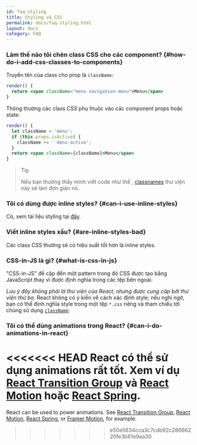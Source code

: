 ```yaml
---
id: faq-styling
title: Styling và CSS
permalink: docs/faq-styling.html
layout: docs
category: FAQ
---
```


### Làm thế nào tôi chèn class CSS cho các component? {#how-do-i-add-css-classes-to-components}

Truyền tên của class cho prop là `className`:

```jsx
render() {
  return <span className="menu navigation-menu">Menu</span>
}
```

Thông thường các class CSS phụ thuộc vào các component props hoặc state:

```jsx
render() {
  let className = 'menu';
  if (this.props.isActive) {
    className += ' menu-active';
  }
  return <span className={className}>Menu</span>
}
```

>Tip
>
>Nếu bạn thường thấy mình viết code như thế , [classnames](https://www.npmjs.com/package/classnames#usage-with-reactjs) thư viện này sẽ làm đơn giản nó.

### Tôi có dùng được inline styles? {#can-i-use-inline-styles}

Có, xem tài liệu styling tại [đây](/docs/dom-elements.html#style).

### Viết inline styles xấu? {#are-inline-styles-bad}

Các class CSS thường sẽ có hiệu suất tốt hơn là inline styles.

### CSS-in-JS là gì? {#what-is-css-in-js}

"CSS-in-JS" đề cập đến một pattern trong đó CSS ​​được tạo bằng JavaScript thay vì được định nghĩa trong các tệp bên ngoài.

_Lưu ý đây không phải là thư viện của React, nhưng được cung câp bởi thư viện thứ ba._ React không có ý kiến về cách xác định style; nếu nghi ngờ, bạn có thể định nghĩa style trong một tệp `*.css` riêng và tham chiếu tới chúng sử dụng [`className`](/docs/dom-elements.html#classname).

### Tôi có thể dùng animations trong React? {#can-i-do-animations-in-react}

<<<<<<< HEAD
React có thể sử dụng animations rất tốt. Xem ví dụ [React Transition Group](https://reactcommunity.org/react-transition-group/) và [React Motion](https://github.com/chenglou/react-motion) hoặc [React Spring](https://github.com/react-spring/react-spring).
=======
React can be used to power animations. See [React Transition Group](https://reactcommunity.org/react-transition-group/), [React Motion](https://github.com/chenglou/react-motion), [React Spring](https://github.com/react-spring/react-spring), or [Framer Motion](https://framer.com/motion), for example.
>>>>>>> e50e5634cca3c7cdb92c28666220fe3b61e9aa30
